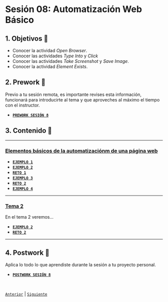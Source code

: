 # Sesión 08: Automatización Web Básico

<div>

## 1. Objetivos :dart:

- Conocer la actividad *Open Browser*.
- Conocer las actividades *Type Into* y *Click*
- Conocer las actividades *Take Screenshot* y *Save Image*.
- Conocer la actividad *Element Exists*.

## 2. Prework :notebook_with_decorative_cover:

Previo a tu sesión remota, es importante revises esta información, funcionará para introducirte al tema y que aproveches al máximo el tiempo con el instructor.

- [**`PREWORK SESIÓN 8`**](https://github.com/bot-jcris/RPA-UiPath-Pepsico-2021/raw/main/Session-08/material/Prework_%20Sesi%C3%B3n%208_Automatizaci%C3%B3n%20Web%20B%C3%A1sico.pdf)

## 3. Contenido :blue_book:

---

### <ins>Elementos básicos de la automatizaciónm de una página web</ins>

- [**`EJEMPLO 1`**](Example-01/README.md)
- [**`EJEMPLO 2`**](Example-02/README.md)
- [**`RETO 1`**](Challenge-01/README.md)
- [**`EJEMPLO 3`**](Example-03/README.md)
- [**`RETO 2`**](Challenge-02/README.md)
- [**`EJEMPLO 4`**](Example-04/README.md)

---

### <ins>Tema 2</ins>

En el tema 2 veremos...

- [**`EJEMPLO 2`**](Ejemplo-02/README.md)
- [**`RETO 2`**](Reto-02/README.md)

---

## 4. Postwork :memo:
Aplica lo todo lo que aprendiste durante la sesión a tu proyecto personal.

- [**`POSTWORK SESIÓN 8`**](Postwork/README.md)

<br>

[`Anterior`](../Session-07/README.md) | [`Siguiente`](../Session-09/README.md)

</div>